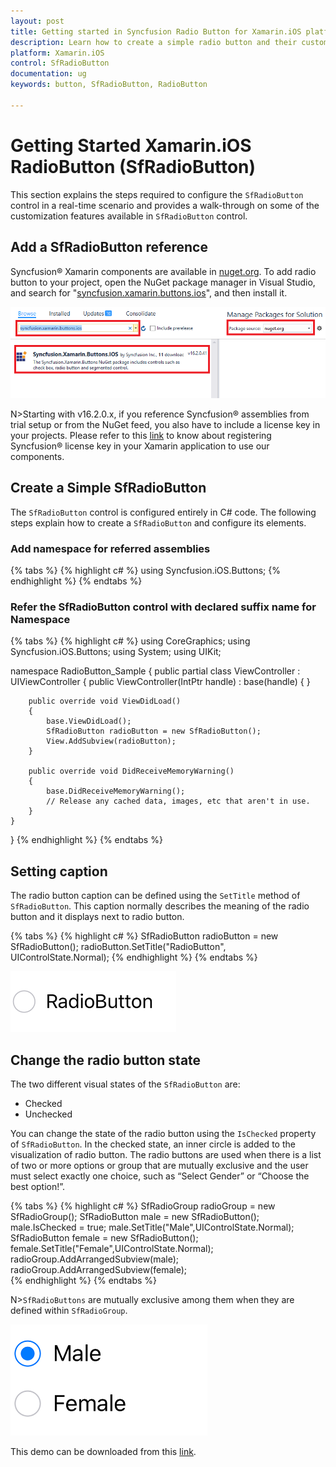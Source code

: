 ```yaml
---
layout: post
title: Getting started in Syncfusion Radio Button for Xamarin.iOS platform
description: Learn how to create a simple radio button and their customization options with the available basic features in Xamarin.iOS
platform: Xamarin.iOS
control: SfRadioButton
documentation: ug 
keywords: button, SfRadioButton, RadioButton

---
```


# Getting Started Xamarin.iOS RadioButton (SfRadioButton)

This section explains the steps required to configure the `SfRadioButton` control in a real-time scenario and provides a walk-through on some of the customization features available in `SfRadioButton` control.

## Add a SfRadioButton reference
Syncfusion® Xamarin components are available in [nuget.org](https://www.nuget.org/). To add radio button to your project, open the NuGet package manager in Visual Studio, and search for "[syncfusion.xamarin.buttons.ios](https://www.nuget.org/packages/Syncfusion.Xamarin.Buttons.iOS)", and then install it. 

![Xamarin.iOS radio button NuGet](Images/nuget.png)

N>Starting with v16.2.0.x, if you reference Syncfusion® assemblies from trial setup or from the NuGet feed, you also have to include a license key in your projects. Please refer to this [link](https://help.syncfusion.com/common/essential-studio/licensing/license-key) to know about registering Syncfusion® license key in your Xamarin application to use our components.

## Create a Simple SfRadioButton
The `SfRadioButton` control is configured entirely in C# code. The following steps explain how to create a `SfRadioButton` and configure its elements.

### Add namespace for referred assemblies

{% tabs %}
{% highlight c# %}
using Syncfusion.iOS.Buttons;
{% endhighlight %}
{% endtabs %}

### Refer the SfRadioButton control with declared suffix name for Namespace

{% tabs %}
{% highlight c# %}
using CoreGraphics;
using Syncfusion.iOS.Buttons;
using System;
using UIKit;

namespace RadioButton_Sample
{
    public partial class ViewController : UIViewController
    {
        public ViewController(IntPtr handle) : base(handle)
        {
        }

        public override void ViewDidLoad()
        {
            base.ViewDidLoad();
            SfRadioButton radioButton = new SfRadioButton();
            View.AddSubview(radioButton);
        }

        public override void DidReceiveMemoryWarning()
        {
            base.DidReceiveMemoryWarning();
            // Release any cached data, images, etc that aren't in use.
        }
    }
}
{% endhighlight %}
{% endtabs %}

## Setting caption

The radio button caption can be defined using the `SetTitle` method of `SfRadioButton`. This caption normally describes the meaning of the radio button and it displays next to radio button.
 
{% tabs %}
{% highlight c# %}
SfRadioButton radioButton = new SfRadioButton(); 
radioButton.SetTitle("RadioButton", UIControlState.Normal);
{% endhighlight %}
{% endtabs %}

![Xamarin.iOS radio button caption text](Images/Caption.png)

## Change the radio button state

The two different visual states of the `SfRadioButton` are:

* Checked
* Unchecked

You can change the state of the radio button using the `IsChecked` property of `SfRadioButton`. In the checked state, an inner circle is added to the visualization of radio button.
The radio buttons are used when there is a list of two or more options or group that are mutually exclusive and the user must select exactly one choice, such as “Select Gender” or “Choose the best option!”.

{% tabs %}
{% highlight c# %}
SfRadioGroup radioGroup = new SfRadioGroup();
SfRadioButton male = new SfRadioButton();
male.IsChecked = true;
male.SetTitle("Male",UIControlState.Normal);
SfRadioButton female = new SfRadioButton();
female.SetTitle("Female",UIControlState.Normal);
radioGroup.AddArrangedSubview(male);
radioGroup.AddArrangedSubview(female);  
{% endhighlight %}
{% endtabs %}

N>`SfRadioButtons` are mutually exclusive among them when they are defined within `SfRadioGroup`.

![Xamarin.iOS radio button states](Images/StateChage.png)

This demo can be downloaded from this [link](http://files2.syncfusion.com/Xamarin.iOS/Samples/RadioButton_StateChanging.zip).
